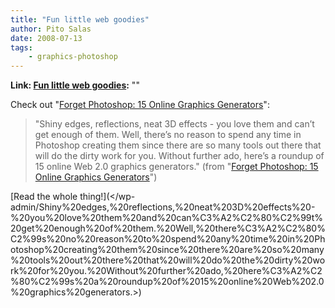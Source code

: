 ```yaml
---
title: "Fun little web goodies"
author: Pito Salas
date: 2008-07-13
tags:
    - graphics-photoshop
---
```


**Link: [Fun little web goodies](None):** ""

Check out "[Forget Photoshop: 15 Online Graphics
Generators](<http://mashable.com/2007/05/28/generators/>)":

> "Shiny edges, reflections, neat 3D effects - you love them and can’t get
> enough of them. Well, there’s no reason to spend any time in Photoshop
> creating them since there are so many tools out there that will do the dirty
> work for you. Without further ado, here’s a roundup of 15 online Web 2.0
> graphics generators." (from "[Forget Photoshop: 15 Online Graphics
> Generators](<http://mashable.com/2007/05/28/generators/>)")

[Read the whole thing!](</wp-
admin/Shiny%20edges,%20reflections,%20neat%203D%20effects%20-%20you%20love%20them%20and%20can%C3%A2%C2%80%C2%99t%20get%20enough%20of%20them.%20Well,%20there%C3%A2%C2%80%C2%99s%20no%20reason%20to%20spend%20any%20time%20in%20Photoshop%20creating%20them%20since%20there%20are%20so%20many%20tools%20out%20there%20that%20will%20do%20the%20dirty%20work%20for%20you.%20Without%20further%20ado,%20here%C3%A2%C2%80%C2%99s%20a%20roundup%20of%2015%20online%20Web%202.0%20graphics%20generators.>)


